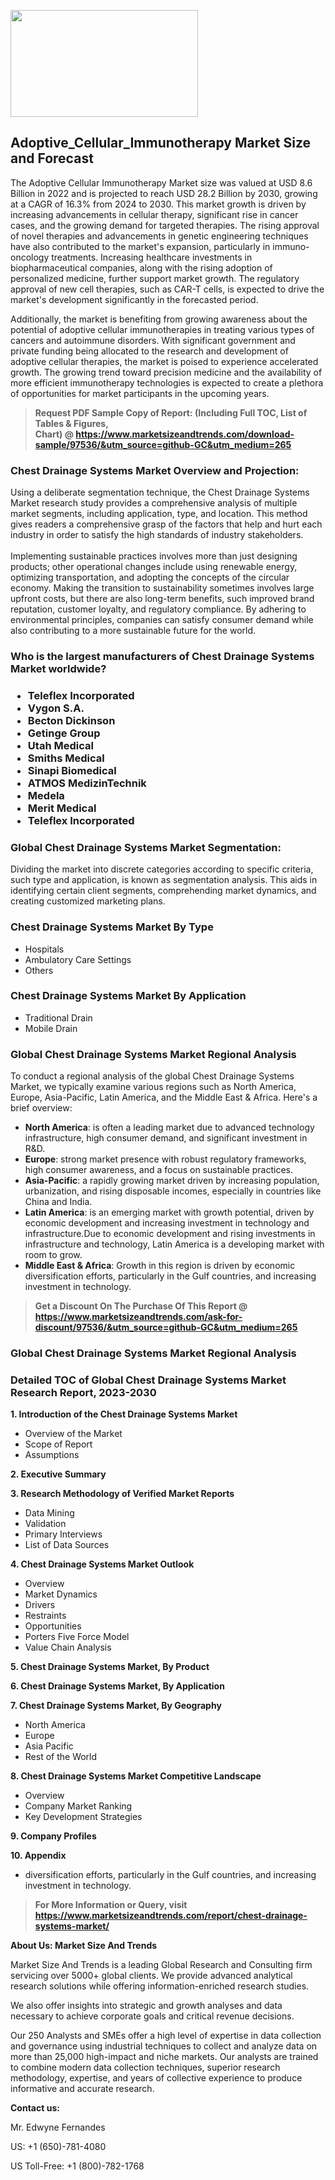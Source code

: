 <p><img class="alignnone size-medium wp-image-20088" src="https://ffe5etoiles.com/wp-content/uploads/2024/12/MST1-300x171.png" alt="" width="300" height="171" /></p><h2>Adoptive_Cellular_Immunotherapy Market Size and Forecast</h2><p>The Adoptive Cellular Immunotherapy Market size was valued at USD 8.6 Billion in 2022 and is projected to reach USD 28.2 Billion by 2030, growing at a CAGR of 16.3% from 2024 to 2030. This market growth is driven by increasing advancements in cellular therapy, significant rise in cancer cases, and the growing demand for targeted therapies. The rising approval of novel therapies and advancements in genetic engineering techniques have also contributed to the market's expansion, particularly in immuno-oncology treatments. Increasing healthcare investments in biopharmaceutical companies, along with the rising adoption of personalized medicine, further support market growth. The regulatory approval of new cell therapies, such as CAR-T cells, is expected to drive the market's development significantly in the forecasted period.</p><p>Additionally, the market is benefiting from growing awareness about the potential of adoptive cellular immunotherapies in treating various types of cancers and autoimmune disorders. With significant government and private funding being allocated to the research and development of adoptive cellular therapies, the market is poised to experience accelerated growth. The growing trend toward precision medicine and the availability of more efficient immunotherapy technologies is expected to create a plethora of opportunities for market participants in the upcoming years.</p></p><blockquote id="" class=""><strong>Request PDF Sample Copy of Report: (Including Full TOC, List of Tables &amp; Figures, Chart)&nbsp;@&nbsp;<strong><a href="https://www.marketsizeandtrends.com/download-sample/97536/&utm_source=github-GC&utm_medium=265" target="_blank">https://www.marketsizeandtrends.com/download-sample/97536/&utm_source=github-GC&utm_medium=265</a></strong></strong></blockquote><h3 id="" class="">Chest Drainage Systems Market&nbsp;Overview and Projection:</h3><p id="" class="">Using a deliberate segmentation technique, the Chest Drainage Systems Market research study provides a comprehensive analysis of multiple market segments, including application, type, and location. This method gives readers a comprehensive grasp of the factors that help and hurt each industry in order to satisfy the high standards of industry stakeholders. <br /> <br />Implementing sustainable practices involves more than just designing products; other operational changes include using renewable energy, optimizing transportation, and adopting the concepts of the circular economy. Making the transition to sustainability sometimes involves large upfront costs, but there are also long-term benefits, such improved brand reputation, customer loyalty, and regulatory compliance. By adhering to environmental principles, companies can satisfy consumer demand while also contributing to a more sustainable future for the world.</p><h3 id="" class="">Who is the largest manufacturers of&nbsp;Chest Drainage Systems Market worldwide?</h3><h3 class=""><p><ul><li>Teleflex Incorporated </li><li> Vygon S.A. </li><li> Becton Dickinson </li><li> Getinge Group </li><li> Utah Medical </li><li> Smiths Medical </li><li> Sinapi Biomedical </li><li> ATMOS MedizinTechnik </li><li> Medela </li><li> Merit Medical </li><li> Teleflex Incorporated</li></ul></p></h3><h3 id="" class="">Global&nbsp;Chest Drainage Systems Market Segmentation:</h3><p id="" class="">Dividing the market into discrete categories according to specific criteria, such type and application, is known as segmentation analysis. This aids in identifying certain client segments, comprehending market dynamics, and creating customized marketing plans.</p><h3 id="" class="">Chest Drainage Systems Market&nbsp;By Type</h3><p><p><ul><li>Hospitals</li><li> Ambulatory Care Settings</li><li> Others</p></li></ul></p></p><h3 id="" class="">Chest Drainage Systems Market&nbsp;By Application</h3><p class=""><p><ul><li>Traditional Drain</li><li> Mobile Drain</li></ul></p></p><h3 id="" class="">Global Chest Drainage Systems Market Regional Analysis</h3><p id="" class="">To conduct a regional analysis of the global Chest Drainage Systems Market, we typically examine various regions such as North America, Europe, Asia-Pacific, Latin America, and the Middle East &amp; Africa. Here's a brief overview:</p><ul><li><strong>North America</strong>: is often a leading market due to advanced technology infrastructure, high consumer demand, and significant investment in R&amp;D.</li><li><strong>Europe</strong>: strong market presence with robust regulatory frameworks, high consumer awareness, and a focus on sustainable practices.</li><li><strong>Asia-Pacific</strong>: a rapidly growing market driven by increasing population, urbanization, and rising disposable incomes, especially in countries like China and India.</li><li><strong>Latin America</strong>: is an emerging market with growth potential, driven by economic development and increasing investment in technology and infrastructure.Due to economic development and rising investments in infrastructure and technology, Latin America is a developing market with room to grow.</li><li><strong>Middle East &amp; Africa</strong>: Growth in this region is driven by economic diversification efforts, particularly in the Gulf countries, and increasing investment in technology.</li></ul><blockquote id="" class=""><strong>Get a Discount On The Purchase Of This Report @ <strong><a href="https://www.marketsizeandtrends.com/ask-for-discount/97536/&utm_source=github-GC&utm_medium=265" target="_blank">https://www.marketsizeandtrends.com/ask-for-discount/97536/&utm_source=github-GC&utm_medium=265</a></strong></strong></blockquote><h3 id="" class="">Global Chest Drainage Systems Market Regional Analysis</h3><h3 id="" class="">Detailed TOC of Global Chest Drainage Systems Market Research Report, 2023-2030</h3><p id="" class=""><strong>1. Introduction of the Chest Drainage Systems Market</strong></p><ul><li>Overview of the Market</li><li>Scope of Report</li><li>Assumptions</li></ul><p id="" class=""><strong>2. Executive Summary</strong></p><p id="" class=""><strong>3. Research Methodology of Verified Market Reports</strong></p><ul><li>Data Mining</li><li>Validation</li><li>Primary Interviews</li><li>List of Data Sources</li></ul><p id="" class=""><strong>4. Chest Drainage Systems Market Outlook</strong></p><ul><li>Overview</li><li>Market Dynamics</li><li>Drivers</li><li>Restraints</li><li>Opportunities</li><li>Porters Five Force Model</li><li>Value Chain Analysis</li></ul><p id="" class=""><strong>5. Chest Drainage Systems Market, By Product</strong></p><p id="" class=""><strong>6. Chest Drainage Systems Market, By Application</strong></p><p id="" class=""><strong>7. Chest Drainage Systems Market, By Geography</strong></p><ul><li>North America</li><li>Europe</li><li>Asia Pacific</li><li>Rest of the World</li></ul><p id="" class=""><strong>8. Chest Drainage Systems Market Competitive Landscape</strong></p><ul><li>Overview</li><li>Company Market Ranking</li><li>Key Development Strategies</li></ul><p id="" class=""><strong>9. Company Profiles</strong></p><p id="" class=""><strong>10. Appendix</strong></p><ul><li>diversification efforts, particularly in the Gulf countries, and increasing investment in technology.</li></ul><blockquote id="" class=""><strong>For More Information or Query, visit <strong><strong><a href="https://www.marketsizeandtrends.com/report/chest-drainage-systems-market/" target="_blank">https://www.marketsizeandtrends.com/report/chest-drainage-systems-market/</a></strong></strong></strong></blockquote><p id="" class=""><strong>About Us: Market Size And Trends</strong></p><p id="" class="">Market Size And Trends is a leading Global Research and Consulting firm servicing over 5000+ global clients. We provide advanced analytical research solutions while offering information-enriched research studies.</p><p id="" class="">We also offer insights into strategic and growth analyses and data necessary to achieve corporate goals and critical revenue decisions.</p><p id="" class="">Our 250 Analysts and SMEs offer a high level of expertise in data collection and governance using industrial techniques to collect and analyze data on more than 25,000 high-impact and niche markets. Our analysts are trained to combine modern data collection techniques, superior research methodology, expertise, and years of collective experience to produce informative and accurate research.</p><p id="" class=""><strong>Contact us:</strong></p><p id="" class="">Mr. Edwyne Fernandes</p><p id="" class="">US: +1 (650)-781-4080</p><p id="" class="">US Toll-Free: +1 (800)-782-1768</p>
